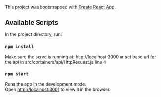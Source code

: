 This project was bootstrapped with [Create React App](https://github.com/facebook/create-react-app).

## Available Scripts

In the project directory, run:

### `npm install`
Make sure the serve is running at: http://localhost:3000 or set base url for the api in src/containers/api/HttpRequest.js line 4
### 

### `npm start`

Runs the app in the development mode.<br />
Open [http://localhost:3001](http://localhost:3001) to view it in the browser.


